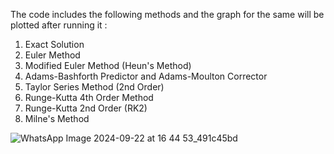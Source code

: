 The code includes the following methods and the graph for the same will be plotted after running it :

1. Exact Solution
2. Euler Method
3. Modified Euler Method (Heun's Method)
4. Adams-Bashforth Predictor and Adams-Moulton Corrector
5. Taylor Series Method (2nd Order)
6. Runge-Kutta 4th Order Method
7. Runge-Kutta 2nd Order (RK2)
8. Milne's Method


![WhatsApp Image 2024-09-22 at 16 44 53_491c45bd](https://github.com/user-attachments/assets/0c1207cc-0815-40b2-895b-b96a12aba5a2)
